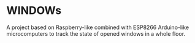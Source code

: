 # WINDOWs
A project based on Raspberry-like combined with ESP8266 Arduino-like microcomputers to track the state of opened windows in a whole floor.
